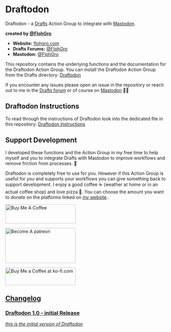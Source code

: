 # Draftodon

Draftodon - a [Drafts](https://getdrafts.com) Action Group to integrate with [Mastodon](https://joinmastodon.org).

**created by [@FlohGro](https://mastodon.social/@FlohGro)**

- **Website:** [flohgro.com](https://flohgro.com)  
- **Drafts Forums:** [@FlohGro](https://forums.getdrafts.com/u/flohgro/summary)
- **Mastodon:** [@FlohGro](https://mastodon.social/@FlohGro)

This repository contains the underlying functions and the documentation for the Draftodon Action Group.
You can install the Draftodon Action Group from the Drafts directory: [Draftodon](https://directory.getdrafts.com/g/2GL)

If you encounter any issues please open an issue in the repository or reach out to me in the [Drafts forum](https://forums.getdrafts.com/t/draftodon-a-drafts-action-group-for-mastodon/13962) or of course on [Mastodon](https://mastodon.social/@FlohGro) ✌🏽

## Draftodon Instructions

To read through the instructions of Draftodon look into the dedicated file in this repository: [Draftodon Instructions](https://github.com/FlohGro-dev/Draftodon/blob/main/Draftodon%20Instructions.md)

## Support Development

I developed these functions and the Action Group in my free time to help myself and you to integrate Drafts with Mastodon to improve workflows and remove friction from processes. 🚀

Draftodon is completely free to use for you. However if this Action Group is useful for you and supports your workflows you can give something back to support development.
I enjoy a good coffee ☕️ (weather at home or in an actual coffee shop) and love pizza 🍕.
You can choose the amount you want to donate on the platforms linked on [my website](https://flohgro.com/donate/)..

<a href="https://www.buymeacoffee.com/flohgro" target="_blank"><img src="https://cdn.buymeacoffee.com/buttons/v2/default-blue.png" alt="Buy Me A Coffee" style="height: 60px !important;width: 220px !important;" ></a>

<a href="https://www.patreon.com/flohgro" target="_blank"><img src="https://user-images.githubusercontent.com/13785667/162812708-55b96cdc-8c32-4433-a340-6dd4c1f7326d.jpg" alt="Become A patreon" style="height: 110px !important;width: 220px !important;" ></a>

<a href='https://ko-fi.com/flohgro' target='_blank'><img height='35' style='border:0px;height:55px;width:220px' src='https://az743702.vo.msecnd.net/cdn/kofi1.png?v=0' border='0' alt='Buy Me a Coffee at ko-fi.com' />

## Changelog

### Draftodon 1.0 - initial Release

*this is the initial version of Draftodon*
